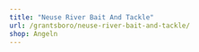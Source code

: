 ```yaml
---
title: "Neuse River Bait And Tackle"
url: /grantsboro/neuse-river-bait-and-tackle/
shop: Angeln
---
```

